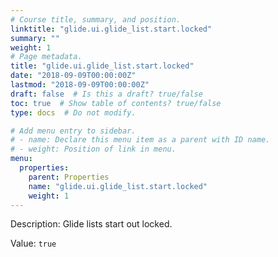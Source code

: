 ```yaml
---
# Course title, summary, and position.
linktitle: "glide.ui.glide_list.start.locked"
summary: ""
weight: 1
# Page metadata.
title: "glide.ui.glide_list.start.locked"
date: "2018-09-09T00:00:00Z"
lastmod: "2018-09-09T00:00:00Z"
draft: false  # Is this a draft? true/false
toc: true  # Show table of contents? true/false
type: docs  # Do not modify.

# Add menu entry to sidebar.
# - name: Declare this menu item as a parent with ID name.
# - weight: Position of link in menu.
menu:
  properties:
    parent: Properties
    name: "glide.ui.glide_list.start.locked"
    weight: 1
---
```


Description: Glide lists start out locked.


Value: `true`